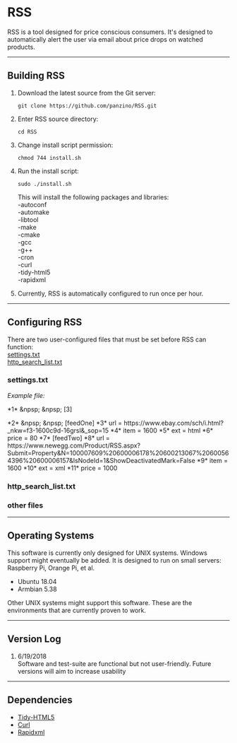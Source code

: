 # RSS

RSS is a tool designed for price conscious consumers. It's designed to automatically alert the user via email about price drops on watched products.

___
## Building RSS

1. Download the latest source from the Git server: 
	```
   git clone https://github.com/panzino/RSS.git
	```
2. Enter RSS source directory:
	```
   cd RSS
	```
3. Change install script permission:
	```
   chmod 744 install.sh
	```
4. Run the install script:
	```
   sudo ./install.sh
	```
	
   This will install the following packages and libraries:  
   -autoconf  
   -automake  
   -libtool  
   -make  
   -cmake  
   -gcc  
   -g++  
   -cron  
   -curl  
   -tidy-html5  
   -rapidxml  

3. Currently, RSS is automatically configured to run once per hour. 

___
## Configuring RSS

There are two user-configured files that must be set before RSS can function:   
   [settings.txt][1]  
   [http_search_list.txt][2]  


### settings.txt

*Example file:*  
   <dl> *1* &npsp; &npsp; [3] </dl>   
   *2* &npsp; &npsp; [feedOne]  
   *3*		 url = https://www.ebay.com/sch/i.html?_nkw=f3-1600c9d-16grsl&_sop=15  
   *4*		 item = 1600  
   *5*		 ext = html  
   *6*		 price = 80  
   *7*		 [feedTwo]  
   *8*		 url = https://www.newegg.com/Product/RSS.aspx?Submit=Property&N=100007609%20600006178%20600213067%20600564396%20600006157&IsNodeId=1&ShowDeactivatedMark=False  
   *9*		 item = 1600  
   *10*		 ext = xml  
   *11*		 price = 1000  

### http_search_list.txt


### other files

	


___
## Operating Systems

This software is currently only designed for UNIX systems. Windows support might eventually be added. It is designed to run on small servers: Raspberry Pi, Orange Pi, et al. 

* Ubuntu 18.04
* Armbian 5.38

Other UNIX systems might support this software. These are the environments that are currently proven to work.

___
## Version Log

1. 6/19/2018  
   Software and test-suite are functional but not user-friendly. Future versions will aim to increase usability

___
## Dependencies

  - [Tidy-HTML5][3]  
  - [Curl][4]  
  - [Rapidxml][5]  


[1]: settings.txt
[2]: http_search_list.txt
[3]: https://github.com/htacg/tidy-html5
[4]: https://github.com/curl/curl
[5]: http://rapidxml.sourceforge.net/manual.html